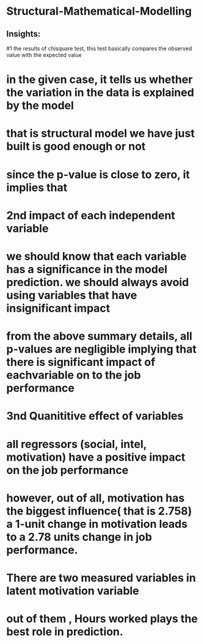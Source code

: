 # Structural-Mathematical-Modelling

##



## Insights:


#1 the results of chisquare test, this test basically compares the observed value with the expected value

# in the given case, it tells us whether the variation in the data is explained by the model
# that is structural model we have just built is good enough or not
# since the p-value is close to zero, it implies that 


# 2nd impact of each independent variable

# we should know that each variable has a significance in the model prediction. we should always avoid using variables that have insignificant impact


# from the above summary details, all p-values are negligible implying that there is significant impact of eachvariable on to the job performance


#  3nd Quanititive effect of variables


# all regressors (social, intel, motivation) have a positive impact on the job performance
# however, out of all, motivation has the biggest influence( that is 2.758) a 1-unit change in motivation leads to a 2.78 units change in job performance.

# There are two measured variables in latent motivation variable
# out of them , Hours worked plays the best role in prediction.


  
